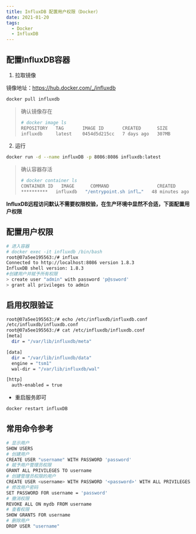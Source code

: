 ```yaml
---
title: InfluxDB 配置用户权限（Docker）
date: 2021-01-20
tags:
  - Docker
  - InfluxDB
---
```


## 配置InfluxDB容器

1.  拉取镜像

镜像地址：https://hub.docker.com/_/influxdb

``` bash
docker pull influxdb
```

>   确认镜像存在
>
>   ``` bash
>   # docker image ls
>   REPOSITORY   TAG       IMAGE ID       CREATED      SIZE
>   influxdb     latest    0454d5d215cc   7 days ago   307MB
>   ```

2.  运行

 ``` bash
docker run -d --name influxDB -p 8086:8086 influxdb:latest
 ```

>   确认容器存活
>
>   ``` bash
>   # docker container ls
>   CONTAINER ID   IMAGE      COMMAND                  CREATED          STATUS         PORTS                    NAMES
>   **********   influxdb   "/entrypoint.sh infl…"   48 minutes ago   Up 8 minutes   0.0.0.0:8086->8086/tcp   influxdb
>   ```

**InfluxDB远程访问默认不需要权限校验，在生产环境中显然不合适，下面配置用户权限**

## 配置用户权限

``` bash
# 进入容器
# docker exec -it influxdb /bin/bash
root@07a5ee195563:/# influx
Connected to http://localhost:8086 version 1.8.3
InfluxDB shell version: 1.8.3
#创建用户并赋予所有权限
> create user "admin" with password 'p@ssword'
> grant all privileges to admin
```

## 启用权限验证

``` bash
root@07a5ee195563:/# echo /etc/influxdb/influxdb.conf
/etc/influxdb/influxdb.conf
root@07a5ee195563:/# cat /etc/influxdb/influxdb.conf
[meta]
  dir = "/var/lib/influxdb/meta"

[data]
  dir = "/var/lib/influxdb/data"
  engine = "tsm1"
  wal-dir = "/var/lib/influxdb/wal"

[http]
  auth-enabled = true
```

*   重启服务即可

``` bash
docker restart influxDB
```



## 常用命令参考

```bash
# 显示用户
SHOW USERS
# 创建用户
CREATE USER "username" WITH PASSWORD 'password'
# 赋予用户管理员权限
GRANT ALL PRIVILEGES TO username
# 创建管理员权限的用户
CREATE USER <username> WITH PASSWORD '<password>' WITH ALL PRIVILEGES
# 修改用户密码
SET PASSWORD FOR username = 'password'
# 撤消权限
REVOKE ALL ON mydb FROM username
# 查看权限
SHOW GRANTS FOR username
# 删除用户
DROP USER "username"
```


